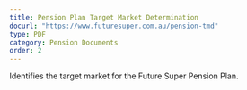 ```yaml
---
title: Pension Plan Target Market Determination
docurl: "https://www.futuresuper.com.au/pension-tmd"
type: PDF
category: Pension Documents
order: 2
---
```


Identifies the target market for the Future Super Pension Plan.
